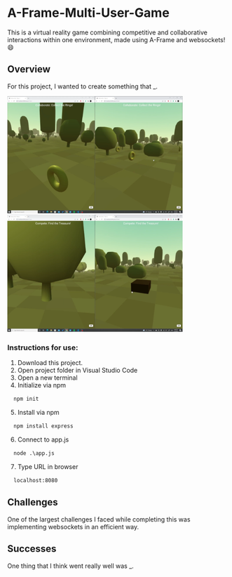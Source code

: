 # A-Frame-Multi-User-Game
 This is a virtual reality game combining competitive and collaborative interactions within one environment, made using A-Frame and websockets!  :smile:
 
 ## Overview
 For this project, I wanted to create something that _.
 
 <img width="400" alt="Collaborative" src="https://github.com/nabeehaali/A-Frame-Multi-User-Game/blob/main/Collaborative.PNG">                <img width="400" alt="Competitive" src="https://github.com/nabeehaali/A-Frame-Multi-User-Game/blob/main/Competitive.PNG">
 
 ### Instructions for use:

1. Download this project.
2. Open project folder in Visual Studio Code
3. Open a new terminal
4. Initialize via npm
```html
  npm init
```
5. Install via npm
```html
  npm install express
```
6. Connect to app.js
```html
  node .\app.js
```
7. Type URL in browser
```html
  localhost:8080
```
 
 ## Challenges
 One of the largest challenges I faced while completing this was implementing websockets in an efficient way. 
 
 ## Successes
 One thing that I think went really well was _. 
